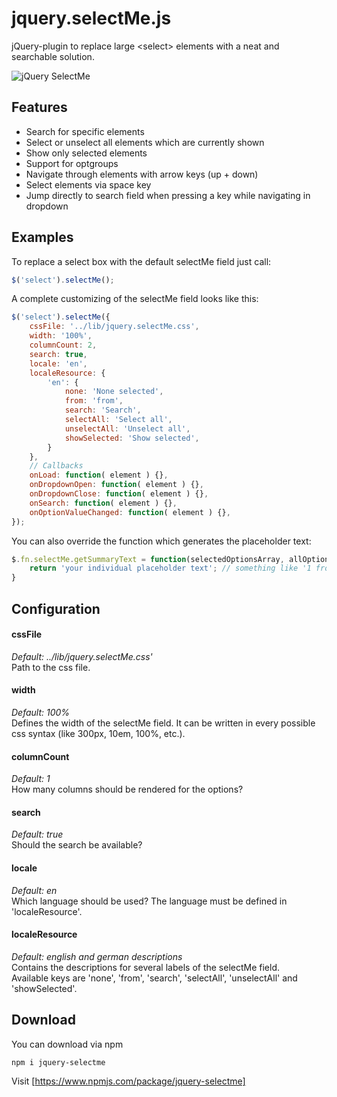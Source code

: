 # jquery.selectMe.js
jQuery-plugin to replace large &lt;select&gt; elements with a neat and searchable solution.

![jQuery SelectMe](https://raw.githubusercontent.com/bschueller/jquery.selectMe/master/img/optgroups.jpg)

## Features
- Search for specific elements
- Select or unselect all elements which are currently shown
- Show only selected elements
- Support for optgroups
- Navigate through elements with arrow keys (up + down)
- Select elements via space key
- Jump directly to search field when pressing a key while navigating in dropdown

## Examples

To replace a select box with the default selectMe field just call:
```javascript
$('select').selectMe();
```

A complete customizing of the selectMe field looks like this:
```javascript
$('select').selectMe({
    cssFile: '../lib/jquery.selectMe.css',
    width: '100%',
    columnCount: 2,
    search: true,
    locale: 'en',
    localeResource: { 
        'en': {
            none: 'None selected',
            from: 'from',
            search: 'Search',
            selectAll: 'Select all',
            unselectAll: 'Unselect all',
            showSelected: 'Show selected',
        } 
    },
    // Callbacks
    onLoad: function( element ) {},
    onDropdownOpen: function( element ) {},
    onDropdownClose: function( element ) {},
    onSearch: function( element ) {},
    onOptionValueChanged: function( element ) {},
});
```

You can also override the function which generates the placeholder text:
```javascript
$.fn.selectMe.getSummaryText = function(selectedOptionsArray, allOptionsCount, messageSource) {
    return 'your individual placeholder text'; // something like '1 from 10' or 'SelectedTextOne, SelectedTextTwo, ...'
}
```

## Configuration

#### cssFile
*Default: ../lib/jquery.selectMe.css'*  
Path to the css file.

#### width
*Default: 100%*  
Defines the width of the selectMe field. It can be written in every possible css syntax (like 300px, 10em, 100%, etc.).

#### columnCount
*Default: 1*  
How many columns should be rendered for the options?

#### search
*Default: true*  
Should the search be available?

#### locale
*Default: en*  
Which language should be used? The language must be defined in 'localeResource'.

#### localeResource
*Default: english and german descriptions*  
Contains the descriptions for several labels of the selectMe field.  
Available keys are 'none', 'from', 'search', 'selectAll', 'unselectAll' and 'showSelected'.

## Download
You can download via npm
```
npm i jquery-selectme
```
Visit [https://www.npmjs.com/package/jquery-selectme]
